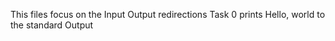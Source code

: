 This files focus on the Input Output redirections
Task 0 prints Hello, world to the standard Output
